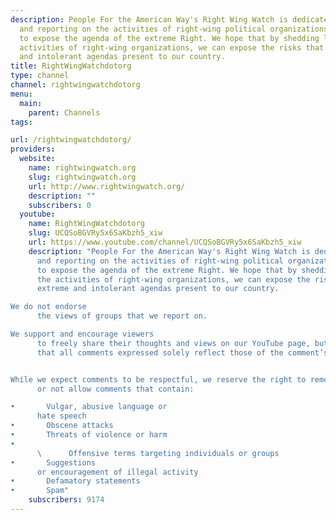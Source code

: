 ```yaml
---
description: People For the American Way's Right Wing Watch is dedicated to monitoring
  and reporting on the activities of right-wing political organizations, in order
  to expose the agenda of the extreme Right. We hope that by shedding light on the
  activities of right-wing organizations, we can expose the risks that their extreme
  and intolerant agendas present to our country.
title: RightWingWatchdotorg
type: channel
channel: rightwingwatchdotorg
menu:
  main:
    parent: Channels
tags:

url: /rightwingwatchdotorg/
providers:
  website:
    name: rightwingwatch.org
    slug: rightwingwatch.org
    url: http://www.rightwingwatch.org/
    description: ""
    subscribers: 0
  youtube:
    name: RightWingWatchdotorg
    slug: UCQSoBGVRy5x6SaKbzh5_xiw
    url: https://www.youtube.com/channel/UCQSoBGVRy5x6SaKbzh5_xiw
    description: "People For the American Way's Right Wing Watch is dedicated to monitoring
      and reporting on the activities of right-wing political organizations, in order
      to expose the agenda of the extreme Right. We hope that by shedding light on
      the activities of right-wing organizations, we can expose the risks that their
      extreme and intolerant agendas present to our country.

We do not endorse
      the views of groups that we report on.

We support and encourage viewers
      to freely share their thoughts and views on our YouTube page, but please note
      that all comments expressed solely reflect those of the comment’s author.


While we expect comments to be respectful, we reserve the right to remove
      or not allow comments that contain:

•       Vulgar, abusive language or
      hate speech
•       Obscene attacks
•       Threats of violence or harm
•
      \      Offensive terms targeting individuals or groups
•       Suggestions
      or encouragement of illegal activity
•       Defamatory statements
•       Spam"
    subscribers: 9174
---
```

